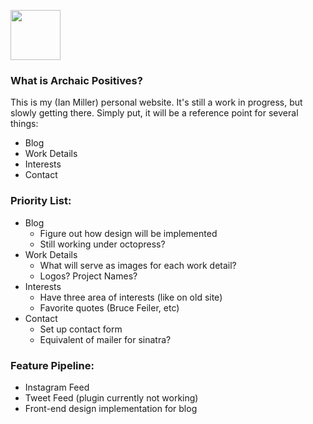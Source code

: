 <a href="http://ianmiller.nyc"><img src="https://s3.amazonaws.com/irm-logo/irm_logo_gradient.png" height="80" width="80"></a>

### What is Archaic Positives?

This is my (Ian Miller) personal website. It's still a work in progress, but slowly getting there. Simply put, it will be a reference point for several things:
  - Blog
  - Work Details
  - Interests
  - Contact

### Priority List:

  * Blog
    - Figure out how design will be implemented
    - Still working under octopress?
  * Work Details
    - What will serve as images for each work detail?
    - Logos? Project Names?
  * Interests
    - Have three area of interests (like on old site)
    - Favorite quotes (Bruce Feiler, etc)
  * Contact
    - Set up contact form
    - Equivalent of mailer for sinatra?

### Feature Pipeline:
  * Instagram Feed
  * Tweet Feed (plugin currently not working)
  * Front-end design implementation for blog
